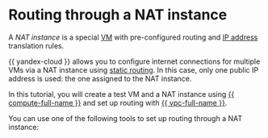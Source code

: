 # Routing through a NAT instance


A _NAT instance_ is a special [VM](../../compute/concepts/vm.md) with pre-configured routing and [IP address](../../vpc/concepts/address.md) translation rules.

{{ yandex-cloud }} allows you to configure internet connections for multiple VMs via a NAT instance using [static routing](../../vpc/concepts/routing.md). In this case, only one public IP address is used: the one assigned to the NAT instance.

In this tutorial, you will create a test VM and a NAT instance using [{{ compute-full-name }}](../../compute/) and set up routing with [{{ vpc-full-name }}](../../vpc/).

You can use one of the following tools to set up routing through a NAT instance: